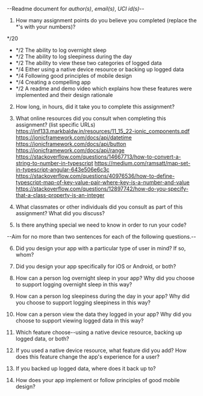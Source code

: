 --Readme document for _author(s)_, _email(s)_, _UCI id(s)_--

1. How many assignment points do you believe you completed (replace the \*'s with your numbers)?

\*/20

- \*/2 The ability to log overnight sleep
- \*/2 The ability to log sleepiness during the day
- \*/2 The ability to view these two categories of logged data
- \*/4 Either using a native device resource or backing up logged data
- \*/4 Following good principles of mobile design
- \*/4 Creating a compelling app
- \*/2 A readme and demo video which explains how these features were implemented and their design rationale

2. How long, in hours, did it take you to complete this assignment?

3. What online resources did you consult when completing this assignment? (list specific URLs)
   https://inf133.markbaldw.in/resources/11_15_22-ionic_components.pdf
   https://ionicframework.com/docs/api/datetime
   https://ionicframework.com/docs/api/button
   https://ionicframework.com/docs/api/range
   https://stackoverflow.com/questions/14667713/how-to-convert-a-string-to-number-in-typescript
   https://medium.com/ramsatt/map-set-in-typescript-angular-643e506e6c3c
   https://stackoverflow.com/questions/40976536/how-to-define-typescript-map-of-key-value-pair-where-key-is-a-number-and-value
   https://stackoverflow.com/questions/12897742/how-do-you-specify-that-a-class-property-is-an-integer

4. What classmates or other individuals did you consult as part of this assignment? What did you discuss?

5. Is there anything special we need to know in order to run your code?

--Aim for no more than two sentences for each of the following questions.--

6. Did you design your app with a particular type of user in mind? If so, whom?

7. Did you design your app specifically for iOS or Android, or both?

8. How can a person log overnight sleep in your app? Why did you choose to support logging overnight sleep in this way?

9. How can a person log sleepiness during the day in your app? Why did you choose to support logging sleepiness in this way?

10. How can a person view the data they logged in your app? Why did you choose to support viewing logged data in this way?

11. Which feature choose--using a native device resource, backing up logged data, or both?

12. If you used a native device resource, what feature did you add? How does this feature change the app's experience for a user?

13. If you backed up logged data, where does it back up to?

14. How does your app implement or follow principles of good mobile design?
